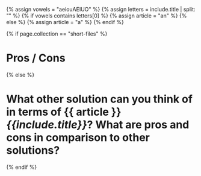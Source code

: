 {% assign vowels = "aeiouAEIUO" %}
{% assign letters = include.title | split: "" %}
{% if vowels  contains  letters[0] %}
{% assign article = "an" %}
{% else %}
{% assign article = "a" %}
{% endif %}

{% if page.collection == "short-files" %}
# Pros / Cons
{% else %}
# What other solution can you think of in terms of {{ article }} *{{include.title}}*? What are pros and cons in comparison to other solutions?
{% endif %}
